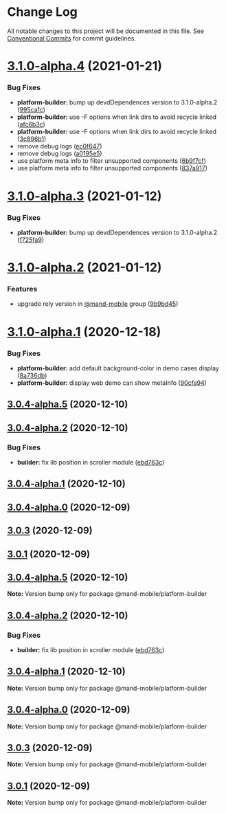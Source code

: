 # Change Log

All notable changes to this project will be documented in this file.
See [Conventional Commits](https://conventionalcommits.org) for commit guidelines.

# [3.1.0-alpha.4](https://github.com/mand-mobile/mand-mobile-next/compare/v3.1.0-alpha.3...v3.1.0-alpha.4) (2021-01-21)


### Bug Fixes

* **platform-builder:** bump up devdDependences version to 3.1.0-alpha.2 ([995ca1c](https://github.com/mand-mobile/mand-mobile-next/commit/995ca1cfa7cb63d5fe0b9b720416c32acdce6416))
* **platform-builder:** use -F options when link dirs to avoid recycle linked ([afc6b3c](https://github.com/mand-mobile/mand-mobile-next/commit/afc6b3cac3d25080729059a7440b08eb273eacca))
* **platform-builder:** use -F options when link dirs to avoid recycle linked ([3c896b1](https://github.com/mand-mobile/mand-mobile-next/commit/3c896b1cd42cb923e5887ed8f132be34e40ebf68))
* remove debug logs ([ec0f647](https://github.com/mand-mobile/mand-mobile-next/commit/ec0f647cd150b7d1c6abbdefaf315616d66d7f38))
* remove debug logs ([a0195e5](https://github.com/mand-mobile/mand-mobile-next/commit/a0195e5b128e33563607c7f86674aac92022030d))
* use platform meta info to filter unsupported components ([6b9f7cf](https://github.com/mand-mobile/mand-mobile-next/commit/6b9f7cf49f52d5aeacaab77439954fca8e24c080))
* use platform meta info to filter unsupported components ([837a917](https://github.com/mand-mobile/mand-mobile-next/commit/837a917d7851e9e042cbfea49abd1c0df529dff7))





# [3.1.0-alpha.3](https://github.com/mand-mobile/mand-mobile-next/compare/v3.1.0-alpha.2...v3.1.0-alpha.3) (2021-01-12)


### Bug Fixes

* **platform-builder:** bump up devdDependences version to 3.1.0-alpha.2 ([f725fa9](https://github.com/mand-mobile/mand-mobile-next/commit/f725fa986ff40f68cefbc920455385fac4ce4de9))





# [3.1.0-alpha.2](https://github.com/mand-mobile/mand-mobile-next/compare/v3.1.0-alpha.1...v3.1.0-alpha.2) (2021-01-12)


### Features

* upgrade rely version in [@mand-mobile](https://github.com/mand-mobile) group ([9b9bd45](https://github.com/mand-mobile/mand-mobile-next/commit/9b9bd45be4d04cdc41be00c1b80b6b5a364a3191))





# [3.1.0-alpha.1](https://github.com/mand-mobile/mand-mobile-next/compare/v3.1.0-alpha.0...v3.1.0-alpha.1) (2020-12-18)


### Bug Fixes

* **platform-builder:** add default background-color in demo cases display ([8a736db](https://github.com/mand-mobile/mand-mobile-next/commit/8a736dbd7afdeded97499e8e36896a9932134b97))
* **platform-builder:** display web demo can show metaInfo ([90cfa94](https://github.com/mand-mobile/mand-mobile-next/commit/90cfa948ec15d7e307418d2d9b58c26786652177))



## [3.0.4-alpha.5](https://github.com/mand-mobile/mand-mobile-next/compare/v3.0.4-alpha.3...v3.0.4-alpha.5) (2020-12-10)



## [3.0.4-alpha.2](https://github.com/mand-mobile/mand-mobile-next/compare/v3.0.4-alpha.1...v3.0.4-alpha.2) (2020-12-10)


### Bug Fixes

* **builder:** fix lib position in  scroller module ([ebd763c](https://github.com/mand-mobile/mand-mobile-next/commit/ebd763c7e4816c4c9efde1e2cad52e5f4f1c6feb))



## [3.0.4-alpha.1](https://github.com/mand-mobile/mand-mobile-next/compare/v3.0.4-alpha.0...v3.0.4-alpha.1) (2020-12-10)



## [3.0.4-alpha.0](https://github.com/mand-mobile/mand-mobile-next/compare/v3.0.3...v3.0.4-alpha.0) (2020-12-09)



## [3.0.3](https://github.com/mand-mobile/mand-mobile-next/compare/v3.0.1...v3.0.3) (2020-12-09)



## [3.0.1](https://github.com/mand-mobile/mand-mobile-next/compare/v3.0.1-alpha.9...v3.0.1) (2020-12-09)





## [3.0.4-alpha.5](https://github.com/mand-mobile/mand-mobile-next/compare/v3.0.4-alpha.3...v3.0.4-alpha.5) (2020-12-10)

**Note:** Version bump only for package @mand-mobile/platform-builder





## [3.0.4-alpha.2](https://github.com/mand-mobile/mand-mobile-next/compare/v3.0.4-alpha.1...v3.0.4-alpha.2) (2020-12-10)


### Bug Fixes

* **builder:** fix lib position in  scroller module ([ebd763c](https://github.com/mand-mobile/mand-mobile-next/commit/ebd763c7e4816c4c9efde1e2cad52e5f4f1c6feb))





## [3.0.4-alpha.1](https://github.com/mand-mobile/mand-mobile-next/compare/v3.0.4-alpha.0...v3.0.4-alpha.1) (2020-12-10)

**Note:** Version bump only for package @mand-mobile/platform-builder





## [3.0.4-alpha.0](https://github.com/mand-mobile/mand-mobile-next/compare/v3.0.3...v3.0.4-alpha.0) (2020-12-09)

**Note:** Version bump only for package @mand-mobile/platform-builder





## [3.0.3](https://github.com/mand-mobile/mand-mobile-next/compare/v3.0.1...v3.0.3) (2020-12-09)

**Note:** Version bump only for package @mand-mobile/platform-builder





## [3.0.1](https://github.com/mand-mobile/mand-mobile-next/compare/v3.0.1-alpha.9...v3.0.1) (2020-12-09)

**Note:** Version bump only for package @mand-mobile/platform-builder
